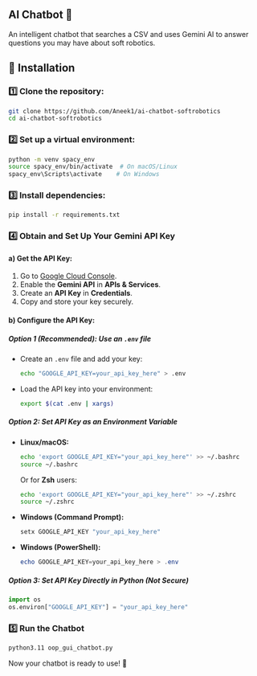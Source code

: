 ## AI Chatbot 🤖

An intelligent chatbot that searches a CSV and uses Gemini AI to answer questions you may have about soft robotics.

## 🚀 Installation

### 1️⃣ Clone the repository:
```sh
git clone https://github.com/Aneek1/ai-chatbot-softrobotics
cd ai-chatbot-softrobotics
```

### 2️⃣ Set up a virtual environment:
```sh
python -m venv spacy_env
source spacy_env/bin/activate  # On macOS/Linux
spacy_env\Scripts\activate    # On Windows
```

### 3️⃣ Install dependencies:
```sh
pip install -r requirements.txt
```

### 4️⃣ Obtain and Set Up Your Gemini API Key
#### a) Get the API Key:
1. Go to [Google Cloud Console](https://console.cloud.google.com/).
2. Enable the **Gemini API** in **APIs & Services**.
3. Create an **API Key** in **Credentials**.
4. Copy and store your key securely.

#### b) Configure the API Key:
##### **Option 1 (Recommended): Use an `.env` file**
- Create an `.env` file and add your key:
  ```sh
  echo "GOOGLE_API_KEY=your_api_key_here" > .env
  ```
- Load the API key into your environment:
  ```sh
  export $(cat .env | xargs)
  ```

##### **Option 2: Set API Key as an Environment Variable**
- **Linux/macOS:**
  ```sh
  echo 'export GOOGLE_API_KEY="your_api_key_here"' >> ~/.bashrc
  source ~/.bashrc
  ```
  Or for **Zsh** users:
  ```sh
  echo 'export GOOGLE_API_KEY="your_api_key_here"' >> ~/.zshrc
  source ~/.zshrc
  ```

- **Windows (Command Prompt):**
  ```cmd
  setx GOOGLE_API_KEY "your_api_key_here"
  ```

- **Windows (PowerShell):**
  ```powershell
  echo GOOGLE_API_KEY=your_api_key_here > .env
  ```

##### **Option 3: Set API Key Directly in Python (Not Secure)**
```python
import os
os.environ["GOOGLE_API_KEY"] = "your_api_key_here"
```

### 5️⃣ Run the Chatbot
```sh
python3.11 oop_gui_chatbot.py
```

Now your chatbot is ready to use! 🚀

